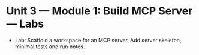 # Unit 3 — Module 1: Build MCP Server — Labs

- Lab: Scaffold a workspace for an MCP server. Add server skeleton, minimal tests and run notes.
